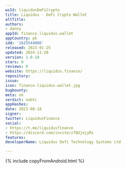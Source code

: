 ```yaml
---
wsId: liquidusDeFiCrypto
title: Liquidus - DeFi Crypto Wallet
altTitle: 
authors:
- danny
appId: finance.liquidus.wallet
appCountry: pk
idd: '1625544806'
released: 2023-01-25
updated: 2024-11-20
version: 1.0.18
stars: 0
reviews: 0
website: https://liquidus.finance/
repository: 
issue: 
icon: finance.liquidus.wallet.jpg
bugbounty: 
meta: ok
verdict: nobtc
appHashes: 
date: 2023-08-18
signer: 
twitter: LiquidusFinance
social:
- https://t.me/liquidusfinance
- https://discord.com/invite/zfQUjejyRs
features: 
developerName: Liquidus Defi Technology Systems Ltd

---
```


{% include copyFromAndroid.html %}
